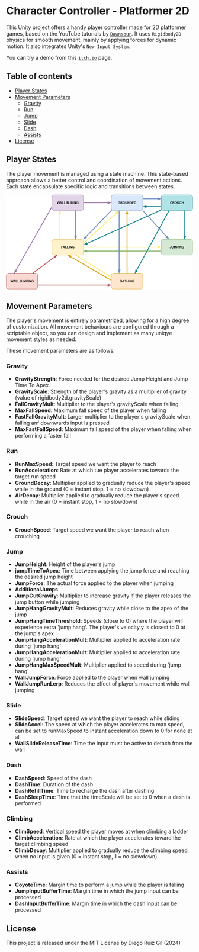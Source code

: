 # Character Controller - Platformer 2D

This Unity project offers a handy player controller made for 2D platformer games, based on the YouTube tutorials by [`Dawnsour`](https://www.youtube.com/playlist?list=PLRsowSGWU4GiYNO6kgDMSb7cied6LWDnV). It uses `Rigidbody2D` physics for smooth movement, mainly by applying forces for dynamic motion. It also integrates Unity's `New Input System`.

You can try a demo from this [`itch.io`](https://diegorg64.itch.io/character-controller-platformer-2d) page.

## Table of contents
- [Player States](#player-states)
- [Movement Parameters](#movement-parameters)
    - [Gravity](#gravity)
    - [Run](#run)
    - [Jump](#jump)
    - [Slide](#slide)
    - [Dash](#dash)
    - [Assists](#assists)
- [License](#license)

## Player States
The player movement is managed using a state machine. This state-based approach allows a better control and coordination of movement actions. Each state encapsulate specific logic and transitions between states.

![Player States](Assets/Docs~/PlayerStates.png)


## Movement Parameters
The player's movement is entirely parametrized, allowing for a high degree of customization. All movement behaviours are configured through a scriptable object, so you can design and implement as many uniqye movement styles as needed.

These movement parameters are as follows:

### Gravity
- **GravityStrength**: Force needed for the desired Jump Height and Jump Time To Apex.
- **GravityScale**: Strength of the player's gravity as a multiplier of gravity (value of rigidbody2d.gravityScale)
- **FallGravityMult**: Multiplier to the player's gravityScale when falling
- **MaxFallSpeed**: Maximum fall speed of the player when falling
- **FastFallGravityMult**: Larger multiplier to the player's gravityScale when falling anf downwards input is pressed
- **MaxFastFallSpeed**: Maximum fall speed of the player when falling when performing a faster fall

### Run
- **RunMaxSpeed**: Target speed we want the player to reach
- **RunAcceleration**: Rate at which tue player accelerates towards the target run speed
- **GroundDecay**: Multiplier applied to gradually reduce the player's speed while in the ground (0 = instant stop, 1 = no slowdown)
- **AirDecay**: Multiplier applied to gradually reduce the player's speed while in the air (0 = instant stop, 1 = no slowdown)

### Crouch
- **CrouchSpeed**: Target speed we want the player to reach when crouching

### Jump
- **JumpHeight**: Height of the player's jump
- **jumpTimeToApex**: Time between applying the jump force and reaching the desired jump height
-  **JumpForce**: The actual force applied to the player when jumping
- **AdditionalJumps**
- **JumpCutGravity**: Multiplier to increase gravity if the player releases the jump button while jumping
- **JumpHangGravityMult**: Reduces gravity while close to the apex of the jump
- **JumpHangTimeThreshold**: Speeds (close to 0) where the player will experience extra 'jump hang'. The player's velocity.y is closest to 0 at the jump's apex
- **JumpHangAccelerationMult**: Multiplier applied to acceleration rate during 'jump hang'
- **JumpHangAccelerationMult**: Multiplier applied to acceleration rate during 'jump hang'
- **JumpHangMaxSpeedMult**: Multiplier applied to speed during 'jump hang'
- **WallJumpForce**: Force applied to the player when wall jumping
- **WallJumpRunLerp**: Reduces the effect of player's movement while wall jumping

### Slide
- **SlideSpeed**: Target speed we want the player to reach while sliding
- **SlideAccel**: The speed at which the player accelerates to max speed, can be set to runMaxSpeed to instant acceleration down to 0 for none at all
- **WallSlideReleaseTime**: Time the input must be active to detach from the wall

### Dash
- **DashSpeed**: Speed of the dash
- **DashTime**: Duration of the dash
- **DashRefillTime**: Time to recharge the dash after dashing
- **DashSleepTime**: Time that the timeScale will be set to 0 when a dash is performed

### Climbing
- **ClimSpeed**: Vertical speed the player moves at when climbing a ladder
- **ClimbAcceleration**: Rate at which the player accelerates toward the target climbing speed
- **ClimbDecay**: Multiplier applied to gradually reduce the climbing speed when no input is given (0 = instant stop, 1 = no slowdown)

### Assists
- **CoyoteTime**: Margin time to perform a jump while the player is falling
- **JumpInputBufferTime**: Margin time in which the jump input can be processed
- **DashInputBufferTime**: Margin time in which the dash input can be processed

## License
This project is released under the MIT License by Diego Ruiz Gil (2024)
